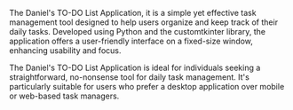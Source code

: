 The Daniel's TO-DO List Application, it is a simple yet effective task management tool designed to help users organize and keep track of their daily tasks. Developed using Python and the customtkinter library, the application offers a user-friendly interface on a fixed-size window, enhancing usability and focus.

The Daniel's TO-DO List Application is ideal for individuals seeking a straightforward, no-nonsense tool for daily task management. It's particularly suitable for users who prefer a desktop application over mobile or web-based task managers.